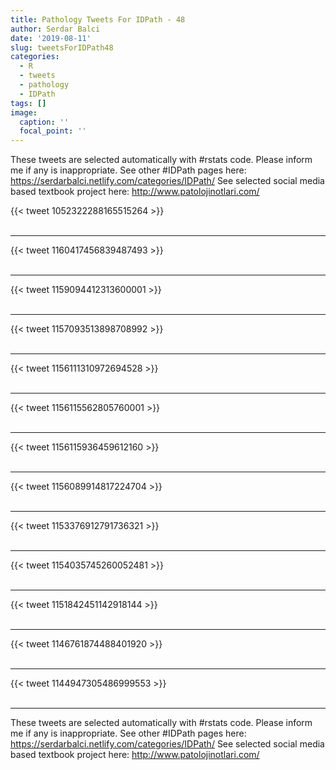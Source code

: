 ```yaml
---
title: Pathology Tweets For IDPath - 48
author: Serdar Balci
date: '2019-08-11'
slug: tweetsForIDPath48
categories:
  - R
  - tweets
  - pathology
  - IDPath
tags: []
image:
  caption: ''
  focal_point: ''
---
```



These tweets are selected automatically with #rstats code. Please inform me if any is inappropriate.
See other #IDPath pages here: https://serdarbalci.netlify.com/categories/IDPath/ 
See selected social media based textbook project here: http://www.patolojinotlari.com/

{{< tweet 1052322288165515264 >}}
<br>
<br>
<hr>
{{< tweet 1160417456839487493 >}}
<br>
<br>
<hr>
{{< tweet 1159094412313600001 >}}
<br>
<br>
<hr>
{{< tweet 1157093513898708992 >}}
<br>
<br>
<hr>
{{< tweet 1156111310972694528 >}}
<br>
<br>
<hr>
{{< tweet 1156115562805760001 >}}
<br>
<br>
<hr>
{{< tweet 1156115936459612160 >}}
<br>
<br>
<hr>
{{< tweet 1156089914817224704 >}}
<br>
<br>
<hr>
{{< tweet 1153376912791736321 >}}
<br>
<br>
<hr>
{{< tweet 1154035745260052481 >}}
<br>
<br>
<hr>
{{< tweet 1151842451142918144 >}}
<br>
<br>
<hr>
{{< tweet 1146761874488401920 >}}
<br>
<br>
<hr>
{{< tweet 1144947305486999553 >}}
<br>
<br>
<hr>


These tweets are selected automatically with #rstats code. Please inform me if any is inappropriate.
See other #IDPath pages here: https://serdarbalci.netlify.com/categories/IDPath/ 
See selected social media based textbook project here: http://www.patolojinotlari.com/
